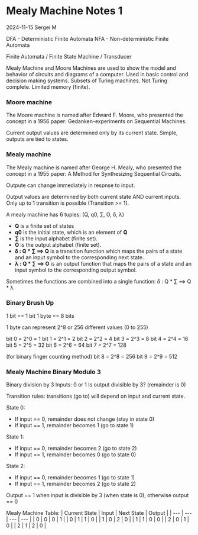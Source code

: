 # Mealy Machine Notes 1

2024-11-15
Sergei M



DFA - Deterministic Finite Automata 
NFA - Non-deterministic Finite Automata

Finite Automata / Finite State Machine / Transducer

Mealy Machine and Moore Machines are used to show the model and behavior of circuits and diagrams of a computer. Used in basic control and decision making systems.
Subsets of Turing machines.
Not Turing complete.
Limited memory (finite).



### Moore machine
The Moore machine is named after Edward F. Moore, who presented the concept in a 1956 paper: Gedanken-experiments on Sequential Machines.

Current output values are determined only by its current state.
Simple, outputs are tied to states.



### Mealy machine
The Mealy machine is named after George H. Mealy, who presented the concept in a 1955 paper: A Method for Synthesizing Sequential Circuits.

Outpute can change immediately in respnse to input.

Output values are determined by both current state AND current inputs.
Only up to 1 transition is possible (Transition >= 1).

A mealy machine has 6 tuples: (Q, q0, ∑, O, δ, λ)
- **Q** is a finite set of states 
- **q0** is the initial state, which is an element of **Q**
- **∑** is the input alphabet (finite set).
- **O** is the output alphabet (finite set).
- **δ : Q * ∑ ==> Q** is a transition function which maps the pairs of a state and an input symbol to the corresponding next state.
- **λ : Q * ∑ ==> O** is an output function that maps the pairs of a state and an input symbol to the corresponding output symbol.

Sometimes the functions are combined into a single function: δ : Q * ∑ ==> Q * λ



### Binary Brush Up
1 bit == 1 bit
1 byte == 8 bits

1 byte can represent 2^8 or 256 different values (0 to 255)

bit 0 = 2^0 = 1
bit 1 = 2^1 = 2
bit 2 = 2^2 = 4
bit 3 = 2^3 = 8
bit 4 = 2^4 = 16
bit 5 = 2^5 = 32
bit 6 = 2^6 = 64
bit 7 = 2^7 = 128

(for binary finger counting method)
bit 8 = 2^8 = 256
bit 9 = 2^9 = 512



### Mealy Machine Binary Modulo 3
Binary division by 3 
Inputs: 0 or 1
Is output divisible by 3? (remainder is 0)

Transition rules: transitions (go to) will depend on input and current state.

State 0:
- If input == 0, remainder does not change (stay in state 0)
- If input == 1, remainder becomes 1 (go to state 1)

State 1: 
- If input == 0, remainder becomes 2 (go to state 2)
- If input == 1, remainder becomes 0 (go to state 0)

State 2: 
- If input == 0, remainder becomes 1 (go to state 1)
- If input == 1, remainder becomes 2 (go to state 2)

Output == 1 when input is divisible by 3 (when state is 0), otherwise output == 0

Mealy Machine Table:
| Current State | Input | Next State | Output |
| --- | --- | --- | --- |
| 0 | 0 | 0 | 1 |
| 0 | 1 | 1 | 0 |
| 1 | 0 | 2 | 0 |
| 1 | 1 | 0 | 0 |
| 2 | 0 | 1 | 0 |
| 2 | 1 | 2 | 0 |



